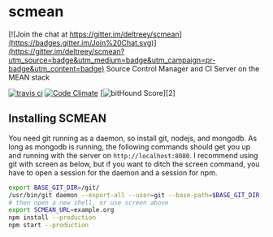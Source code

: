 # scmean

[![Join the chat at https://gitter.im/deltreey/scmean](https://badges.gitter.im/Join%20Chat.svg)](https://gitter.im/deltreey/scmean?utm_source=badge&utm_medium=badge&utm_campaign=pr-badge&utm_content=badge)
Source Control Manager and CI Server on the MEAN stack

[![travis ci](https://travis-ci.org/deltreey/scmean.svg?branch=master)][1]
[![Code Climate](https://codeclimate.com/github/deltreey/scmean/badges/gpa.svg)][3]
[![bitHound Score](https://www.bithound.io/github/deltreey/scmean/badges/score.svg?)][2]

## Installing SCMEAN

You need git running as a daemon, so install git, nodejs, and mongodb.  As long as mongodb is running, the following commands should get you up and running with the server on `http://localhost:8080`.  I recommend using git with screen as below, but if you want to ditch the screen command, you have to open a session for the daemon and a session for npm.

```bash
export BASE_GIT_DIR=/git/
/usr/bin/git daemon --export-all --user=git --base-path=$BASE_GIT_DIR --verbose --enable=receive-pack  $BASE_GIT_DIR
# then open a new shell, or use screen above
export SCMEAN_URL=example.org
npm install --production
npm start --production
```

[1]: https://travis-ci.org/deltreey/scmean
[2]: https://www.bithound.io/github/deltreey/scmean
[3]: https://codeclimate.com/github/deltreey/scmean
